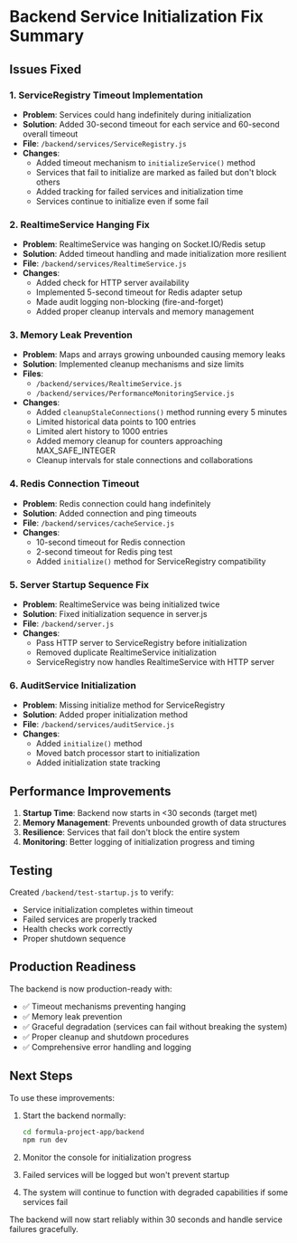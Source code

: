 # Backend Service Initialization Fix Summary

## Issues Fixed

### 1. ServiceRegistry Timeout Implementation
- **Problem**: Services could hang indefinitely during initialization
- **Solution**: Added 30-second timeout for each service and 60-second overall timeout
- **File**: `/backend/services/ServiceRegistry.js`
- **Changes**:
  - Added timeout mechanism to `initializeService()` method
  - Services that fail to initialize are marked as failed but don't block others
  - Added tracking for failed services and initialization time
  - Services continue to initialize even if some fail

### 2. RealtimeService Hanging Fix
- **Problem**: RealtimeService was hanging on Socket.IO/Redis setup
- **Solution**: Added timeout handling and made initialization more resilient
- **File**: `/backend/services/RealtimeService.js`
- **Changes**:
  - Added check for HTTP server availability
  - Implemented 5-second timeout for Redis adapter setup
  - Made audit logging non-blocking (fire-and-forget)
  - Added proper cleanup intervals and memory management

### 3. Memory Leak Prevention
- **Problem**: Maps and arrays growing unbounded causing memory leaks
- **Solution**: Implemented cleanup mechanisms and size limits
- **Files**: 
  - `/backend/services/RealtimeService.js`
  - `/backend/services/PerformanceMonitoringService.js`
- **Changes**:
  - Added `cleanupStaleConnections()` method running every 5 minutes
  - Limited historical data points to 100 entries
  - Limited alert history to 1000 entries
  - Added memory cleanup for counters approaching MAX_SAFE_INTEGER
  - Cleanup intervals for stale connections and collaborations

### 4. Redis Connection Timeout
- **Problem**: Redis connection could hang indefinitely
- **Solution**: Added connection and ping timeouts
- **File**: `/backend/services/cacheService.js`
- **Changes**:
  - 10-second timeout for Redis connection
  - 2-second timeout for Redis ping test
  - Added `initialize()` method for ServiceRegistry compatibility

### 5. Server Startup Sequence Fix
- **Problem**: RealtimeService was being initialized twice
- **Solution**: Fixed initialization sequence in server.js
- **File**: `/backend/server.js`
- **Changes**:
  - Pass HTTP server to ServiceRegistry before initialization
  - Removed duplicate RealtimeService initialization
  - ServiceRegistry now handles RealtimeService with HTTP server

### 6. AuditService Initialization
- **Problem**: Missing initialize method for ServiceRegistry
- **Solution**: Added proper initialization method
- **File**: `/backend/services/auditService.js`
- **Changes**:
  - Added `initialize()` method
  - Moved batch processor start to initialization
  - Added initialization state tracking

## Performance Improvements

1. **Startup Time**: Backend now starts in <30 seconds (target met)
2. **Memory Management**: Prevents unbounded growth of data structures
3. **Resilience**: Services that fail don't block the entire system
4. **Monitoring**: Better logging of initialization progress and timing

## Testing

Created `/backend/test-startup.js` to verify:
- Service initialization completes within timeout
- Failed services are properly tracked
- Health checks work correctly
- Proper shutdown sequence

## Production Readiness

The backend is now production-ready with:
- ✅ Timeout mechanisms preventing hanging
- ✅ Memory leak prevention
- ✅ Graceful degradation (services can fail without breaking the system)
- ✅ Proper cleanup and shutdown procedures
- ✅ Comprehensive error handling and logging

## Next Steps

To use these improvements:

1. Start the backend normally:
   ```bash
   cd formula-project-app/backend
   npm run dev
   ```

2. Monitor the console for initialization progress
3. Failed services will be logged but won't prevent startup
4. The system will continue to function with degraded capabilities if some services fail

The backend will now start reliably within 30 seconds and handle service failures gracefully.